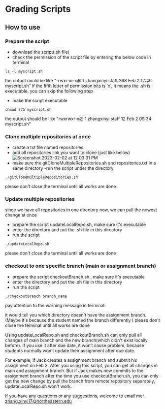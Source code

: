 # Grading Scripts

## How to use

### Prepare the script 
- download the script(.sh file) 
- check the permission of the script file by entering the below code in terminal
```
ls -l myscript.sh
```
the output could be like "-rwxr-xr-x@ 1 zhangxinyi  staff   268 Feb  2 12:46 myscript.sh"
if the fifth letter of permission bits is 'x', it means the .sh is executable, you can skip the following step
- make the script executable
```
chmod 775 myscript.sh
```
the output should be like "rwxrwxr-x@ 1 zhangxinyi staff 12 Feb 2 09:34 myscript.sh"


### Clone multiple repositories at once
- create a txt file named repositories 
- add all repositories link you want to clone (just like below)
![Screenshot 2023-02-02 at 12 03 31 PM](https://user-images.githubusercontent.com/98198407/216437592-f24da816-febc-45e8-bbd5-3182e2be775f.png)
- make sure the gitCloneMultipleRepositories.sh and repositories.txt in a same directory
-run the script under the directory
```
./gitCloneMultipleRepositories.sh 
```
please don't close the terminal until all works are done

### Update multiple repositories
since we have all repositories in one directory now, we can pull the newest change at once
- prepare the script updateLocalRepo.sh, make sure it's executable
- enter the directory and put the .sh file in this directory
- run the script 
```
./updateLocalRepo.sh
```
please don't close the terminal until all works are done

### checkout to one specific branch (main or assignment branch)
- prepare the script checkoutBranch.sh , make sure it's executable
- enter the directory and put the .sh file in this directory
- run the script 
```
./checkoutBranch branch_name
```

pay attention to the warning message in terminal:


it would tell you which directory doesn't have the assignment branch. (Maybe it's because the student named the branch differently ) 
please don't close the terminal until all works are done


Using updateLocalRepo.sh and checkoutBranch.sh can only pull all changes of main branch and the new branch(which didn't exist locally before). If you use it after due date, it won‘t cause problem, because students normally won’t update their assignment after due date. 

For example, if Jack creates a assignment branch and submit his assignment on Feb 2. After you using this script, you can get all changes in main and assignment branch.
But if Jack makes new commits to the assignment branch after the time you use checkoutBranch.sh, you can only get the new change by pull the branch from remote repository separately, updateLocalRepo.sh won't work.


If you have any questions or any suggestions, welcome to email me: zhang.xinyi17@northeastern.edu